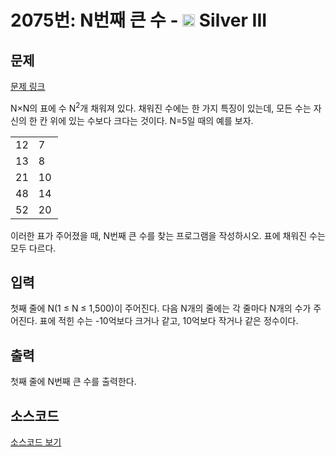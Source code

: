 # 2075번: N번째 큰 수 - <img src="https://static.solved.ac/tier_small/8.svg" style="height:20px" /> Silver III

<!-- performance -->

<!-- 문제 제출 후 깃허브에 푸시를 했을 때 제출한 코드의 성능이 입력될 공간입니다.-->

<!-- end -->

## 문제

[문제 링크](https://boj.kr/2075)

<p>N×N의 표에 수&nbsp;N<sup>2</sup>개 채워져 있다. 채워진 수에는 한 가지 특징이 있는데, 모든 수는 자신의 한 칸 위에 있는 수보다&nbsp;크다는 것이다. N=5일 때의 예를 보자.</p>

<table class="table table-bordered" style="width:15%">
<tbody>
<tr>
<td style="width:3%">12</td>
<td style="width:3%">7</td>
<td style="width:3%">9</td>
<td style="width:3%">15</td>
<td style="width:3%">5</td>
</tr>
<tr>
<td>13</td>
<td>8</td>
<td>11</td>
<td>19</td>
<td>6</td>
</tr>
<tr>
<td>21</td>
<td>10</td>
<td>26</td>
<td>31</td>
<td>16</td>
</tr>
<tr>
<td>48</td>
<td>14</td>
<td>28</td>
<td>35</td>
<td>25</td>
</tr>
<tr>
<td>52</td>
<td>20</td>
<td>32</td>
<td>41</td>
<td>49</td>
</tr>
</tbody>
</table>

<p>이러한 표가 주어졌을 때, N번째 큰 수를 찾는 프로그램을 작성하시오. 표에 채워진 수는 모두 다르다.</p>

## 입력

<p>첫째 줄에 N(1 ≤ N ≤ 1,500)이 주어진다. 다음 N개의 줄에는 각 줄마다 N개의 수가 주어진다. 표에 적힌 수는 -10억보다 크거나 같고, 10억보다 작거나 같은 정수이다.</p>

## 출력

<p>첫째 줄에 N번째 큰 수를 출력한다.</p>

## 소스코드

[소스코드 보기](Main.java)